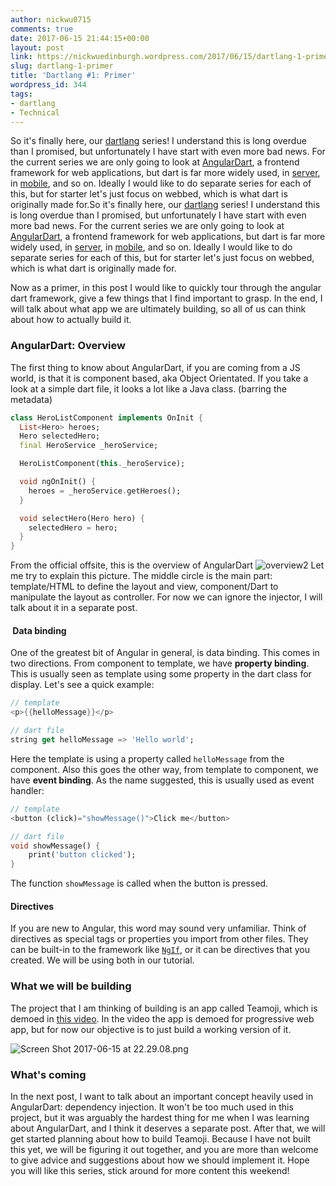 ```yaml
---
author: nickwu0715
comments: true
date: 2017-06-15 21:44:15+00:00
layout: post
link: https://nickwuedinburgh.wordpress.com/2017/06/15/dartlang-1-primer/
slug: dartlang-1-primer
title: 'Dartlang #1: Primer'
wordpress_id: 344
tags:
- dartlang
- Technical
---
```


So it's finally here, our [dartlang](https://www.dartlang.org/) series! I understand this is long overdue than I promised, but unfortunately I have start with even more bad news. For the current series we are only going to look at [AngularDart](https://webdev.dartlang.org/angular), a frontend framework for web applications, but dart is far more widely used, in [server](https://aqueduct.io/), in [mobile](https://flutter.io/), and so on. Ideally I would like to do separate series for each of this, but for starter let's just focus on webbed, which is what dart is originally made for.So it's finally here, our [dartlang](https://www.dartlang.org/) series! I understand this is long overdue than I promised, but unfortunately I have start with even more bad news. For the current series we are only going to look at [AngularDart](https://webdev.dartlang.org/angular), a frontend framework for web applications, but dart is far more widely used, in [server](https://aqueduct.io/), in [mobile](https://flutter.io/), and so on. Ideally I would like to do separate series for each of this, but for starter let's just focus on webbed, which is what dart is originally made for.

Now as a primer, in this post I would like to quickly tour through the angular dart framework, give a few things that I find important to grasp. In the end, I will talk about what app we are ultimately building, so all of us can think about how to actually build it.



### AngularDart: Overview



The first thing to know about AngularDart, if you are coming from a JS world, is that it is component based, aka Object Orientated. If you take a look at a simple dart file, it looks a lot like a Java class. (barring the metadata)
~~~dart
class HeroListComponent implements OnInit {
  List<Hero> heroes;
  Hero selectedHero;
  final HeroService _heroService;

  HeroListComponent(this._heroService);

  void ngOnInit() {
    heroes = _heroService.getHeroes();
  }

  void selectHero(Hero hero) {
    selectedHero = hero;
  }
}
~~~

From the official offsite, this is the overview of AngularDart
![overview2](https://nickwuedinburgh.files.wordpress.com/2017/06/overview2.png)
Let me try to explain this picture. The middle circle is the main part: template/HTML to define the layout and view, component/Dart to manipulate the layout as controller. For now we can ignore the injector, I will talk about it in a separate post.



####  Data binding



One of the greatest bit of Angular in general, is data binding. This comes in two directions. From component to template, we have **property binding**. This is usually seen as template using some property in the dart class for display. Let's see a quick example:
~~~dart
// template
<p>{{helloMessage}}</p>

// dart file
string get helloMessage => 'Hello world';
~~~
Here the template is using a property called `helloMessage` from the component.
Also this goes the other way, from template to component, we have **event binding**. As the name suggested, this is usually used as event handler:
~~~dart
// template
<button (click)="showMessage()">Click me</button>

// dart file
void showMessage() {
    print('button clicked');
}
~~~
The function `showMessage` is called when the button is pressed.



#### Directives



If you are new to Angular, this word may sound very unfamiliar. Think of directives as special tags or properties you import from other files. They can be built-in to the framework like [`NgIf`](https://webdev.dartlang.org/angular/guide/displaying-data#!#ngIf), or it can be directives that you created. We will be using both in our tutorial.



### What we will be building



The project that I am thinking of building is an app called Teamoji, which is demoed in [this video](https://www.youtube.com/watch?v=SobXoh4rb58&t=1576s). In the video the app is demoed for progressive web app, but for now our objective is to just build a working version of it.

![Screen Shot 2017-06-15 at 22.29.08.png](https://nickwuedinburgh.files.wordpress.com/2017/06/screen-shot-2017-06-15-at-22-29-08.png)



### What's coming



In the next post, I want to talk about an important concept heavily used in AngularDart: dependency injection. It won't be too much used in this project, but it was arguably the hardest thing for me when I was learning about AngularDart, and I think it deserves a separate post.
After that, we will get started planning about how to build Teamoji. Because I have not built this yet, we will be figuring it out together, and you are more than welcome to give advice and suggestions about how we should implement it.
Hope you will like this series, stick around for more content this weekend!
